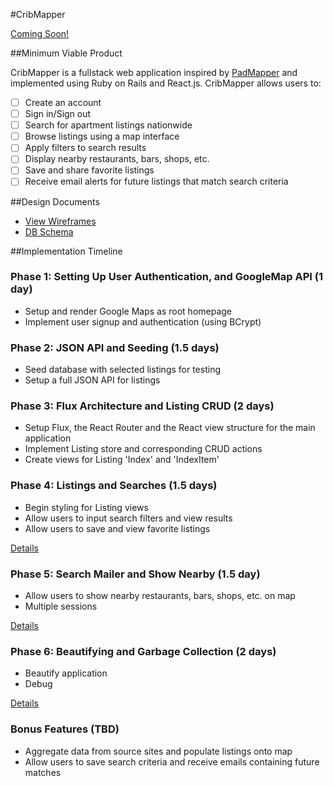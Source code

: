 #CribMapper

[Coming Soon!][heroku]

[heroku]: http://www.herokuapp.com

##Minimum Viable Product

CribMapper is a fullstack web application inspired by [PadMapper][padmapper] and implemented using Ruby on Rails and React.js. CribMapper allows users to:

- [ ] Create an account
- [ ] Sign in/Sign out
- [ ] Search for apartment listings nationwide
- [ ] Browse listings using a map interface
- [ ] Apply filters to search results
- [ ] Display nearby restaurants, bars, shops, etc.
- [ ] Save and share favorite listings
- [ ] Receive email alerts for future listings that match search criteria

[padmapper]: http://www.padmapper.com

##Design Documents

* [View Wireframes][view]
* [DB Schema][schema]

[view]: ./docs/views.md
[schema]: ./docs/schema.md

##Implementation Timeline

### Phase 1: Setting Up User Authentication, and GoogleMap API (1 day)
- Setup and render Google Maps as root homepage
- Implement user signup and authentication (using BCrypt)

<!-- [Details][phase-one] -->

### Phase 2: JSON API and Seeding (1.5 days)
- Seed database with selected listings for testing
- Setup a full JSON API for listings

<!-- [Details][phase-two] -->

### Phase 3: Flux Architecture and Listing CRUD (2 days)
- Setup Flux, the React Router and the React view structure for the main application
- Implement Listing store and corresponding CRUD actions
- Create views for Listing 'Index' and 'IndexItem'

<!-- [Details][phase-three] -->

### Phase 4: Listings and Searches (1.5 days)
- Begin styling for Listing views
- Allow users to input search filters and view results
- Allow users to save and view favorite listings

[Details][phase-four]

### Phase 5: Search Mailer and Show Nearby (1.5 day)
- Allow users to show nearby restaurants, bars, shops, etc. on map
- Multiple sessions

[Details][phase-five]

### Phase 6: Beautifying and Garbage Collection (2 days)
- Beautify application
- Debug

[Details][phase-six]

### Bonus Features (TBD)
- Aggregate data from source sites and populate listings onto map
- Allow users to save search criteria and receive emails containing future matches

[phase-one]: ./docs/phases/phase1.md
[phase-two]: ./docs/phases/phase2.md
[phase-three]: ./docs/phases/phase3.md
[phase-four]: ./docs/phases/phase4.md
[phase-five]: ./docs/phases/phase5.md
[phase-six]: ./docs/phases/phase6.md
